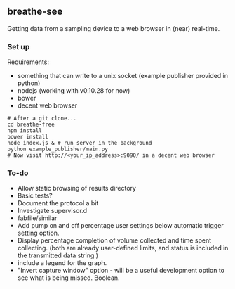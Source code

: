 ## breathe-see

Getting data from a sampling device to a web browser in (near) real-time.

### Set up

Requirements:

* something that can write to a unix socket (example publisher provided in python)
* nodejs (working with v0.10.28 for now)
* bower
* decent web browser

```
# After a git clone...
cd breathe-free
npm install
bower install
node index.js & # run server in the background
python example_publisher/main.py
# Now visit http://<your_ip_address>:9090/ in a decent web browser
```

### To-do

* Allow static browsing of results directory
* Basic tests?
* Document the protocol a bit
* Investigate supervisor.d
* fabfile/similar
* Add pump on and off percentage user settings below automatic trigger setting option.
* Display percentage completion of volume collected and time spent collecting. (both are already user-defined limits, and status is included in the transmitted data string.)
* include a legend for the graph.
* "Invert capture window" option - will be  a useful development option to see what is being missed. Boolean.